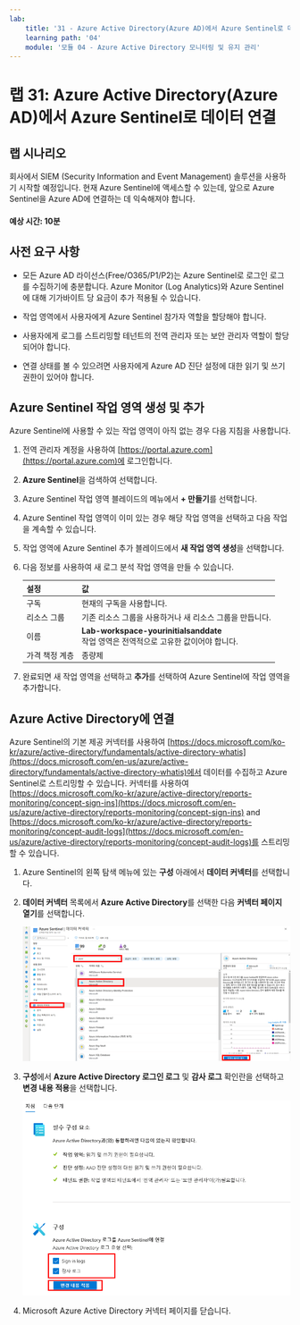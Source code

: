 ```yaml
---
lab:
    title: '31 - Azure Active Directory(Azure AD)에서 Azure Sentinel로 데이터 연결'
    learning path: '04'
    module: '모듈 04 - Azure Active Directory 모니터링 및 유지 관리'
---
```


# 랩 31: Azure Active Directory(Azure AD)에서 Azure Sentinel로 데이터 연결

## 랩 시나리오

회사에서 SIEM (Security Information and Event Management) 솔루션을 사용하기 시작할 예정입니다. 현재 Azure Sentinel에 액세스할 수 있는데, 앞으로 Azure Sentinel을 Azure AD에 연결하는 데 익숙해져야 합니다.

#### 예상 시간: 10분

## 사전 요구 사항

- 모든 Azure AD 라이선스(Free/O365/P1/P2)는 Azure Sentinel로 로그인 로그를 수집하기에 충분합니다. Azure Monitor (Log Analytics)와 Azure Sentinel에 대해 기가바이트 당 요금이 추가 적용될 수 있습니다.

- 작업 영역에서 사용자에게 Azure Sentinel 참가자 역할을 할당해야 합니다.

- 사용자에게 로그를 스트리밍할 테넌트의 전역 관리자 또는 보안 관리자 역할이 할당되어야 합니다.

- 연결 상태를 볼 수 있으려면 사용자에게 Azure AD 진단 설정에 대한 읽기 및 쓰기 권한이 있어야 합니다.

## Azure Sentinel 작업 영역 생성 및 추가

Azure Sentinel에 사용할 수 있는 작업 영역이 아직 없는 경우 다음 지침을 사용합니다.

1. 전역 관리자 계정을 사용하여 [https://portal.azure.com](https://portal.azure.com)에 로그인합니다.

1. **Azure Sentinel**을 검색하여 선택합니다.

1. Azure Sentinel 작업 영역 블레이드의 메뉴에서 **+ 만들기**를 선택합니다.

1. Azure Sentinel 작업 영역이 이미 있는 경우 해당 작업 영역을 선택하고 다음 작업을 계속할 수 있습니다.

1. 작업 영역에 Azure Sentinel 추가 블레이드에서 **새 작업 영역 생성**을 선택합니다.

1. 다음 정보를 사용하여 새 로그 분석 작업 영역을 만들 수 있습니다.

    | 설정| 값|
    | :--- | :--- |
    | 구독| 현재의 구독을 사용합니다.|
    | 리소스 그룹| 기존 리소스 그룹을 사용하거나 새 리소스 그룹을 만듭니다.|
    | 이름| **Lab-workspace-yourinitialsanddate**</br>작업 영역은 전역적으로 고유한 값이어야 합니다.|
    | 가격 책정 계층| 종량제|

1. 완료되면 새 작업 영역을 선택하고 **추가**를 선택하여 Azure Sentinel에 작업 영역을 추가합니다.

## Azure Active Directory에 연결

Azure Sentinel의 기본 제공 커넥터를 사용하여 [https://docs.microsoft.com/ko-kr/azure/active-directory/fundamentals/active-directory-whatis](https://docs.microsoft.com/en-us/azure/active-directory/fundamentals/active-directory-whatis)에서 데이터를 수집하고 Azure Sentinel로 스트리밍할 수 있습니다. 커넥터를 사용하여 [https://docs.microsoft.com/ko-kr/azure/active-directory/reports-monitoring/concept-sign-ins](https://docs.microsoft.com/en-us/azure/active-directory/reports-monitoring/concept-sign-ins) and [https://docs.microsoft.com/ko-kr/azure/active-directory/reports-monitoring/concept-audit-logs](https://docs.microsoft.com/en-us/azure/active-directory/reports-monitoring/concept-audit-logs)를 스트리밍할 수 있습니다.

1. Azure Sentinel의 왼쪽 탐색 메뉴에 있는 **구성** 아래에서 **데이터 커넥터**를 선택합니다.

1. **데이터 커넥터** 목록에서 **Azure Active Directory**를 선택한 다음 **커넥터 페이지 열기**를 선택합니다.

    ![Azure Active Directory 커넥터 및 커넥터 열기 페이지가 강조 표시된 데이터 연결선 블레이드를 표시하는 화면 이미지](./media/lp4-mod4-sentinel-add-aad-connector.png)

1. **구성**에서 **Azure Active Directory 로그인 로그** 및 **감사 로그** 확인란을 선택하고 **변경 내용 적용**을 선택합니다.

    ![Azure Sentinel 선택이 강조 표시된 Azure Active Directory 로그를 표시하는 화면 이미지](./media/lp4-mod4-sentinel-config-aad-connector.png)

1. Microsoft Azure Active Directory 커넥터 페이지를 닫습니다.
